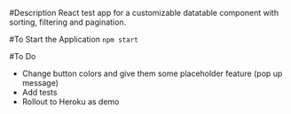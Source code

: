 #Description
React test app for a customizable datatable component with sorting, filtering and pagination. 

#To Start the Application
`npm start`

#To Do 
- Change button colors and give them some placeholder feature (pop up message)
- Add tests
- Rollout to Heroku as demo